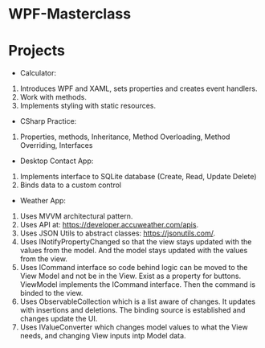 # WPF-Masterclass


# Projects
- Calculator:
1. Introduces WPF and XAML, sets properties and creates event handlers.
2. Work with methods.
3. Implements styling with static resources.

- CSharp Practice:
1. Properties, methods, Inheritance, Method Overloading, Method Overriding, Interfaces

- Desktop Contact App:
1. Implements interface to SQLite database (Create, Read, Update Delete)
2. Binds data to a custom control

- Weather App:
1. Uses MVVM architectural pattern.
2. Uses API at: https://developer.accuweather.com/apis.
3. Uses JSON Utils to abstract classes: https://jsonutils.com/.
4. Uses INotifyPropertyChanged so that the view stays updated with the values from the model. 
    And the model stays updated with the values from the view.
5. Uses ICommand interface so code behind logic can be moved to the View Model and not be in the View.
    Exist as a property for buttons. ViewModel implements the ICommand interface. Then the command is
    binded to the view.
6. Uses ObservableCollection<T> which is a list aware of changes. It updates with insertions and deletions.
    The binding source is established and changes update the UI.
7. Uses IValueConverter which changes model values to what the View needs, and changing View inputs intp Model data.







